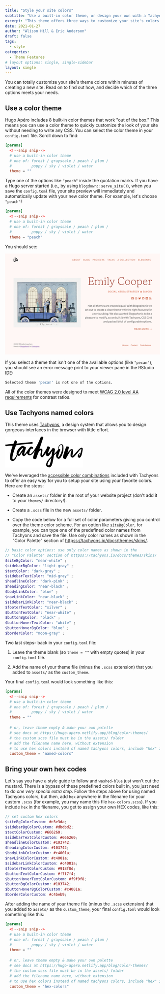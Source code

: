 ```yaml
---
title: "Style your site colors"
subtitle: "Use a built-in color theme, or design your own with a Tachyons palette or your own hex codes."
excerpt: "This theme offers three ways to customize your site's colors. Use one of 8 built-in color themes, or style your own palette using named colors from the Tachyons design system. You may also bring your own hex codes to make fully custom color palette that is all your own."
date: 2021-01-27
author: "Alison Hill & Eric Anderson"
draft: false
tags:
  - style
categories:
  - Theme Features
# layout options: single, single-sidebar
layout: single
---
```


You can totally customize your site's theme colors within minutes of
creating a new site. Read on to find out how, and decide which of the 
three options meets your needs.

## Use a color theme

Hugo Apéro includes 8 built-in color themes that work "out of the box." 
This means you can use a color theme to quickly customize the look of your site
without needing to write any CSS. You can select the color theme in your `config.toml` file. Scroll down to find:

```toml
[params]
  <!--snip snip-->
  # use a built-in color theme
  # one of: forest / grayscale / peach / plum /
  #         poppy / sky / violet / water
  theme = ""
```

Type one of the options like `"peach"` inside the quotation marks. If you have a Hugo server started (i.e., by using `blogdown::serve_site()`), when you save the `config.toml` file, your site preview will immediately and automatically update with your new color theme. For example, let's choose `"peach"`!

```toml
[params]
  <!--snip snip-->
  # use a built-in color theme
  # one of: forest / grayscale / peach / plum /
  #         poppy / sky / violet / water
  theme = "peach"
```

You should see:

![Switching to the peach color theme](peach.png)

If you select a theme that isn't one of the available options (like `"pecan"`), 
you should see an error message print to your viewer pane in the RStudio IDE:

```bash
Selected theme 'pecan' is not one of the options.
```

All of the color themes were designed to meet [WCAG 2.0 level AA requirements](https://webaim.org/articles/contrast/) for contrast ratios.

## Use Tachyons named colors

This theme uses [Tachyons](https://tachyons.io), a design system that allows you 
to design gorgeous interfaces in the browser with little effort.

![Tachyons Logo Script](tachyons-logo-script.png)

We've leveraged the [accessible color
combinations](https://tachyons.io/docs/themes/skins/) included with Tachyons to
offer an easy way for you to setup your site using your favorite colors. Here are the steps:

+ Create an `assets/` folder in the root of your website project (don't add it to your `themes/` directory!).

+ Create a `.scss` file in the new `assets/` folder.

+ Copy the code below for a full set of color parameters giving you control over the theme color scheme. For an option like `siteBgColor`, for example, you can type one of the predefined color names from Tachyons and save the file. Use only color names as shown in the "Color Palette" section of <httpss://tachyons.io/docs/themes/skins/>.

```scss
// basic color options: use only color names as shown in the
// "Color Palette" section of httpss://tachyons.io/docs/themes/skins/
$siteBgColor: "near-white" ;
$sidebarBgColor: "light-gray" ;
$textColor: "dark-gray" ;
$sidebarTextColor: "mid-gray" ;
$headlineColor: "dark-pink" ;
$headingColor: "near-black" ;
$bodyLinkColor: "blue" ;
$navLinkColor: "near-black" ;
$sidebarLinkColor: "near-black" ;
$footerTextColor: "silver" ;
$buttonTextColor: "near-white" ;
$buttonBgColor: "black" ;
$buttonHoverTextColor: "white" ;
$buttonHoverBgColor: "blue" ;
$borderColor: "moon-gray" ;
```

Two last steps- back in your `config.toml` file:

1. Leave the theme blank (so `theme = ""` with empty quotes) in your `config.toml` file.

1. Add the name of your theme file (minus the `.scss` extension) that you added to `assets/` as the `custom_theme`.

Your final `config.toml` would look something like this:

```toml
[params]
  <!--snip snip-->
  # use a built-in color theme
  # one of: forest / grayscale / peach / plum /
  #         poppy / sky / violet / water 
  theme = ""
  
  # or, leave theme empty & make your own palette
  # see docs at https://hugo-apero.netlify.app/blog/color-themes/
  # the custom scss file must be in the assets/ folder
  # add the filename name here, without extension
  # to use hex colors instead of named tachyons colors, include "hex" in filename
  custom_theme = "named-colors" 
```

## Bring your own hex codes

Let's say you have a style guide to follow and `washed-blue` just won't cut the
mustard. There is a bypass of these
predefined colors built in, you just need to do *one very special extra step*. Follow the steps above for using named Tachyons colors, but then, add `hex` anywhere in the filename for your custom `.scss` (for example, you may name this file `hex-colors.scss`). If you include `hex` in the filename, you get to assign your own HEX codes, like this:

```scss
// set custom hex colors
$siteBgColorCustom: #e3e3da;
$sidebarBgColorCustom: #dbdbd2;
$textColorCustom: #666260;
$sidebarTextColorCustom: #666260;
$headlineColorCustom: #103742;
$headingColorCustom: #103742;
$bodyLinkColorCustom: #c4001a;
$navLinkColorCustom: #c4001a;
$sidebarLinkColorCustom: #c4001a;
$footerTextColorCustom: #918f8d;
$buttonTextColorCustom: #f7f7f4;
$buttonHoverTextColorCustom: #f9f9f8;
$buttonBgColorCustom: #103742;
$buttonHoverBgColorCustom: #c4001a;
$borderColorCustom: #c4beb9;
```

After adding the name of your theme file (minus the `.scss` extension) that you added to `assets/` as the `custom_theme`, your final `config.toml` would look something like this:

```toml
[params]
  <!--snip snip-->
  # use a built-in color theme
  # one of: forest / grayscale / peach / plum /
  #         poppy / sky / violet / water 
  theme = ""
  
  # or, leave theme empty & make your own palette
  # see docs at https://hugo-apero.netlify.app/blog/color-themes/
  # the custom scss file must be in the assets/ folder
  # add the filename name here, without extension
  # to use hex colors instead of named tachyons colors, include "hex" in filename
  custom_theme = "hex-colors" 
```

